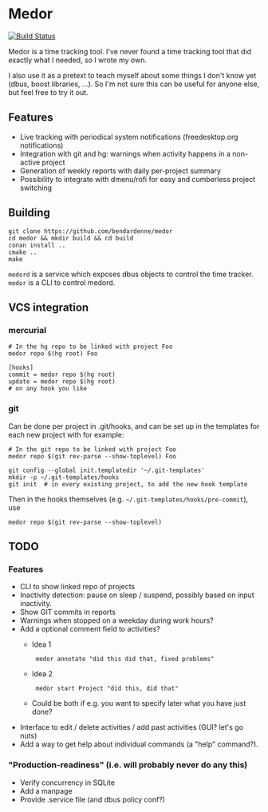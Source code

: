 # Medor

[![Build Status](https://travis-ci.com/bendardenne/medor.svg?branch=master)](https://travis-ci.com/bendardenne/medor)

Medor is a time tracking tool. I've never found a time tracking tool that did exactly what I needed, so I wrote my own.

I also use it as a pretext to teach myself about some things I don't know yet (dbus, boost libraries, ...). So I'm not 
sure this can be useful for anyone else, but feel free to try it out.

## Features

* Live tracking with periodical system notifications (freedesktop.org notifications)
* Integration with git and hg: warnings when activity happens in a non-active project
* Generation of weekly reports with daily per-project summary
* Possibility to integrate with dmenu/rofi for easy and cumberless project switching 

## Building

    git clone https://github.com/bendardenne/medor
    cd medor && mkdir build && cd build
    conan install .. 
    cmake .. 
    make
    
`medord` is a service which exposes dbus objects to control the time tracker.
`medor` is a CLI to control medord.


## VCS integration

### mercurial
    # In the hg repo to be linked with project Foo
    medor repo $(hg root) Foo

    [hooks]
    commit = medor repo $(hg root)
    update = medor repo $(hg root)
    # on any hook you like

### git
Can be done per project in .git/hooks, and can be set up in the templates for each new project with for example:  

    # In the git repo to be linked with project Foo
    medor repo $(git rev-parse --show-toplevel) Foo

    git config --global init.templatedir '~/.git-templates'
    mkdir -p ~/.git-templates/hooks
    git init  # in every existing project, to add the new hook template

Then in the hooks themselves (e.g. `~/.git-templates/hooks/pre-commit`), use

    medor repo $(git rev-parse --show-toplevel)


## TODO

### Features
* CLI to show linked repo of projects
* Inactivity detection: pause on sleep / suspend, possibly based on input inactivity.
* Show GIT commits in reports
* Warnings when stopped on a weekday during work hours?
* Add a optional comment field to activities?  
    - Idea 1     
              
           medor annotate "did this did that, fixed problems"
    - Idea 2 
           
           medor start Project "did this, did that"
           
    - Could be both if e.g. you want to specify later what you have just done? 
* Interface to edit / delete activities / add past activities  (GUI? let's go nuts)
* Add a way to get help about individual commands (a "help" command?).

### "Production-readiness"  (i.e. will probably never do any this)
* Verify concurrency in SQLite
* Add a manpage
* Provide .service file (and dbus policy conf?) 